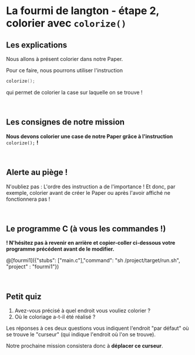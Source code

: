 # La fourmi de langton - étape 2, colorier avec `colorize()`

## Les explications

Nous allons à présent colorier dans notre Paper.

Pour ce faire, nous pourrons utiliser l'instruction

```C
colorize();
```

qui permet de colorier la case sur laquelle on se trouve !

<br />

## Les consignes de notre mission

**Nous devons colorier une case de notre Paper grâce à l'instruction** `colorize();` **!**

<br />

## Alerte au piège !

N'oubliez pas : L'ordre des instruction a de l'importance ! Et donc, par exemple, colorier avant de créer le Paper ou après l'avoir affiché ne fonctionnera pas !

<br />

## Le programme C (à vous les commandes !)

**! N'hésitez pas à revenir en arrière et copier-coller ci-dessous votre programme précédent avant de le modifier.**

@[fourmi1]({"stubs": ["main.c"],"command": "sh /project/target/run.sh", "project" : "fourmi1"})

<br />

## Petit quiz

1) Avez-vous précisé à quel endroit vous vouliez colorier ?
2) Où le coloriage a-t-il été réalisé ?

Les réponses à ces deux questions vous indiquent l'endroit "par défaut" où se trouve le "curseur" (qui indique l'endroit où l'on se trouve).

Notre prochaine mission consistera donc à **déplacer ce curseur**.
